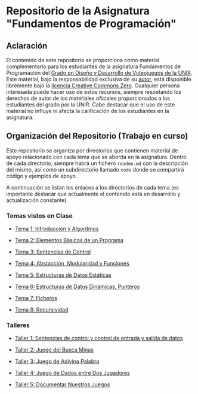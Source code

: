 # Repositorio de la Asignatura "Fundamentos de Programación"

## Aclaración

El contenido de este repositorio se proporciona como material complementario para los estudiantes de la asignatura Fundamentos de Programación del [Grado en Diseño y Desarrollo de Videojuegos de la UNIR](https://www.unir.net/diseno/grado-diseno-desarrollo-videojuegos/). Este material, bajo la responsabilidad exclusiva de su [autor](https://www.linkedin.com/in/jarturomora/), está disponible libremente bajo la [licencia Creative Commons Zero](LICENSE). Cualquier persona interesada puede hacer uso de estos recursos, siempre respetando los derechos de autor de los materiales oficiales proporcionados a los estudiantes del grado por la UNIR. Cabe destacar que el uso de este material no influye ni afecta la calificación de los estudiantes en la asignatura.

## Organización del Repositorio (Trabajo en curso)

Este repositorio se organiza por directorios que contienen material de apoyo relacionado con cada tema que se aborda en la asignatura. Dentro de cada directorio, siempre habrá un fichero `readme.md` con la descripción del mismo, así como un subdirectorio llamado `code` donde se compartirá código y ejemplos de apoyo.

A continuación se listan los enlaces a los directorios de cada tema (es importante destacar que actualmente el contenido está en desarrollo y actualización constante).

### Temas vistos en Clase

* [Tema 1: Introducción y Algoritmos](tema-1)

* [Tema 2: Elementos Básicos de un Programa](tema-2)

* [Tema 3: Sentencias de Control](tema-3)

* [Tema 4: Abstacción, Modularidad y Funciones](tema-4)

* [Tema 5: Estructuras de Datos Estáticas](tema-5)

* [Tema 6: Estructuras de Datos Dinámicas, Punteros](tema-6)

* [Tema 7: Ficheros](tema-7)

* [Tema 8: Recursividad](tema-8)

### Talleres

* [Taller 1: Sentencias de control y control de entrada y salida de datos](taller-1)

* [Taller 2: Juego del Busca Minas](taller-2)

* [Taller 3: Juego de Adivina Palabra](taller-3)

* [Taller 4: Juego de Dados entre Dos Jugadores](taller-4)

* [Taller 5: Documentar Nuestros Juegos](taller-5)